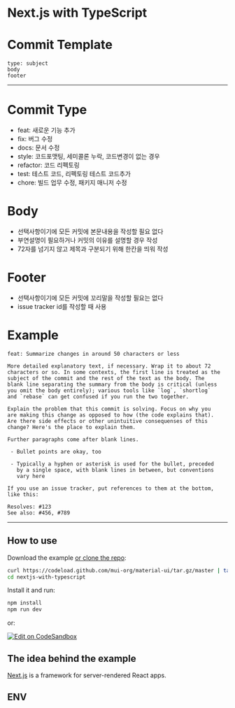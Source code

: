 # Next.js with TypeScript

# Commit Template
``` 
type: subject  
body  
footer
```
---
# Commit Type
- feat: 새로운 기능 추가
- fix: 버그 수정
- docs: 문서 수정
- style: 코드포맷팅, 세미콜론 누락, 코드변경이 없는 경우
- refactor: 코드 리펙토링
- test: 테스트 코드, 리펙토링 테스트 코드추가
- chore: 빌드 업무 수정, 패키지 매니저 수정
# Body
- 선택사항이기에 모든 커밋에 본문내용을 작성할 필요 없다
- 부연설명이 필요하거나 커밋의 이유를  설명할 경우 작성
- 72자를 넘기지 않고 제목과 구분되기 위해 한칸을 띄워 작성
# Footer
- 선택사항이기에 모든 커밋에 꼬리말을 작성할 필요는 없다
- issue tracker id를 작성할 때 사용

# Example
```
feat: Summarize changes in around 50 characters or less

More detailed explanatory text, if necessary. Wrap it to about 72
characters or so. In some contexts, the first line is treated as the
subject of the commit and the rest of the text as the body. The
blank line separating the summary from the body is critical (unless
you omit the body entirely); various tools like `log`, `shortlog`
and `rebase` can get confused if you run the two together.

Explain the problem that this commit is solving. Focus on why you
are making this change as opposed to how (the code explains that).
Are there side effects or other unintuitive consequenses of this
change? Here's the place to explain them.

Further paragraphs come after blank lines.

 - Bullet points are okay, too

 - Typically a hyphen or asterisk is used for the bullet, preceded
   by a single space, with blank lines in between, but conventions
   vary here

If you use an issue tracker, put references to them at the bottom,
like this:

Resolves: #123
See also: #456, #789
```
---
## How to use

Download the example [or clone the repo](https://github.com/mui-org/material-ui):

```sh
curl https://codeload.github.com/mui-org/material-ui/tar.gz/master | tar -xz --strip=2  material-ui-master/examples/nextjs-with-typescript
cd nextjs-with-typescript
```

Install it and run:

```sh
npm install
npm run dev
```

or:

[![Edit on CodeSandbox](https://codesandbox.io/static/img/play-codesandbox.svg)](https://codesandbox.io/s/github/mui-org/material-ui/tree/master/examples/nextjs-with-typescript)

## The idea behind the example

[Next.js](https://github.com/zeit/next.js) is a framework for server-rendered React apps.


## ENV
<!-- 환경은 localhost, production 두가지이다. (기본 개발 환경은 localhost)  
env.local 파일이 베이스로 production 환경으로 실행하면 env.local -> env.production 순서로 환경변수를 불러들인다.
- NEXT_PUBLIC_ACTIVE - 서비스 환경(env 파일 선택)
- NEXT_PUBLIC_API_URL - API 경로 EX) http://localhost:3100
- NEXT_PUBLIC_SESSION_NAME - 세션키 이름
- NEXT_PUBLIC_STORAGE - 파일 저장 위치(url)
- NEXT_PUBLIC_API_FILE_UPDLOAD_URL - 파일 업로드 API 주소 -->